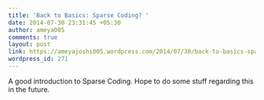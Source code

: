 ```yaml
---
title: 'Back to Basics: Sparse Coding? '
date: 2014-07-30 23:31:45 +05:30
author: ameya005
comments: true
layout: post
link: https://ameyajoshi005.wordpress.com/2014/07/30/back-to-basics-sparse-coding/
wordpress_id: 271
---
```


A good introduction to Sparse Coding. Hope to do some stuff regarding this in the future.
